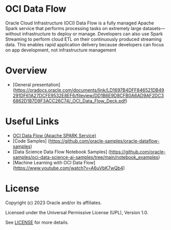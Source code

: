 # OCI Data Flow

Oracle Cloud Infrastructure (OCI) Data Flow is a fully managed Apache Spark service that performs processing tasks on extremely large datasets—without infrastructure to deploy or manage. Developers can also use Spark Streaming to perform cloud ETL on their continuously produced streaming data. This enables rapid application delivery because developers can focus on app development, not infrastructure management

# Overview
- [General presentation] (https://oradocs.oracle.com/documents/link/LD1697B4DFF846521DB49291DF61A27DCFE9532E8EF6/fileview/DD1B6E9D8CFB0A6AD9AF2DC36862D1B7D9F3ACC26C74/_OCI_Data_Flow_Deck.pdf)
  
# Useful Links
- [OCI Data Flow (Apache SPARK Service)](https://www.oracle.com/big-data/data-flow/)
- [Code Samples] (https://github.com/oracle-samples/oracle-dataflow-samples)
- [Data Science Data Flow Notebook Samples] (https://github.com/oracle-samples/oci-data-science-ai-samples/tree/main/notebook_examples)
- [Machine Learning with OCI Data Flow] (https://www.youtube.com/watch?v=A6uVbK7wQb4)  

                                            
                  

# License

Copyright (c) 2023 Oracle and/or its affiliates.

Licensed under the Universal Permissive License (UPL), Version 1.0.

See [LICENSE](https://github.com/oracle-devrel/technology-engineering/blob/main/LICENSE) for more details.
